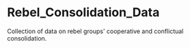 # Rebel_Consolidation_Data
Collection of data on rebel groups' cooperative and conflictual consolidation.
